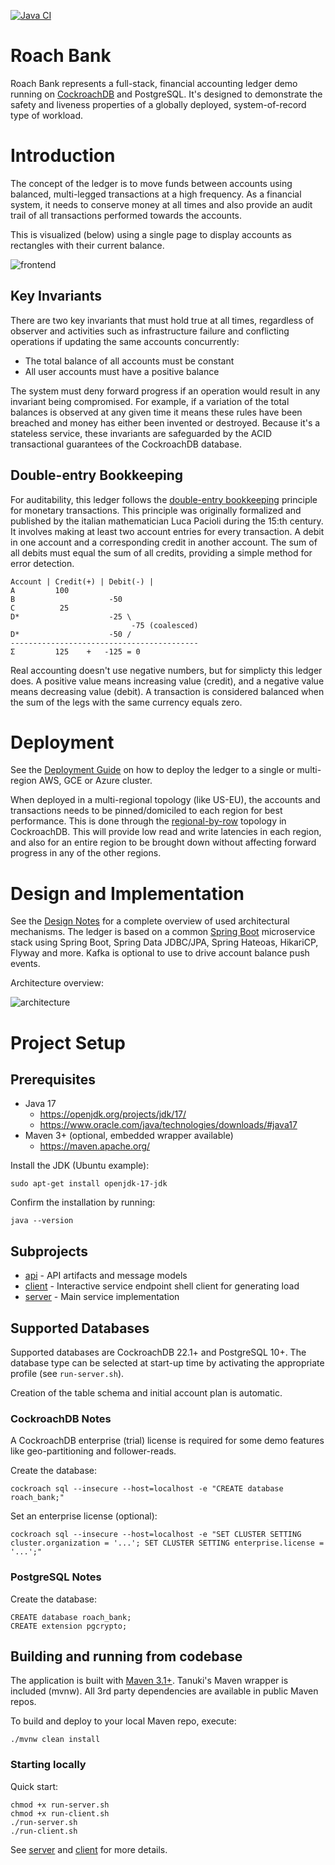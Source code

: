 [![Java CI](https://github.com/kai-niemi/roach-bank/actions/workflows/maven.yml/badge.svg?branch=main)](https://github.com/kai-niemi/roach-bank/actions/workflows/maven.yml)

# Roach Bank

Roach Bank represents a full-stack, financial accounting ledger demo running on [CockroachDB](https://www.cockroachlabs.com/)
and PostgreSQL. It's designed to demonstrate the safety and liveness properties of a globally deployed, 
system-of-record type of workload.

# Introduction

The concept of the ledger is to move funds between accounts using balanced, multi-legged transactions 
at a high frequency. As a financial system, it needs to conserve money at all times and also provide 
an audit trail of all transactions performed towards the accounts.

This is visualized (below) using a single page to display accounts as rectangles with their current
balance.

![frontend](docs/diagram_frontend.png)

## Key Invariants

There are two key invariants that must hold true at all times, regardless of observer and activities 
such as infrastructure failure and conflicting operations if updating the same accounts 
concurrently:

* The total balance of all accounts must be constant
* All user accounts must have a positive balance

The system must deny forward progress if an operation would result in any invariant being compromised. 
For example, if a variation of the total balances is observed at any given time it means these rules 
have been breached and money has either been invented or destroyed. Because it's a stateless service, 
these invariants are safeguarded by the ACID transactional guarantees of the CockroachDB database.

## Double-entry Bookkeeping

For auditability, this ledger follows the [double-entry bookkeeping](https://en.wikipedia.org/wiki/Double-entry_bookkeeping)
principle for monetary transactions. This principle was originally formalized and published by the italian 
mathematician Luca Pacioli during the 15:th century. It involves making at least two account entries for 
every transaction. A debit in one account and a corresponding credit in another account. The sum of all 
debits must equal the sum of all credits, providing a simple method for error detection.

    Account | Credit(+) | Debit(-) |
    A         100               
    B                     -50
    C          25
    D*                    -25 \
                               -75 (coalesced)
    D*                    -50 /
    ------------------------------------------
    Σ         125    +   -125 = 0 

Real accounting doesn't use negative numbers, but for simplicty this ledger does. A positive value means 
increasing value (credit), and a negative value means decreasing value (debit). A transaction is 
considered balanced when the sum of the legs with the same currency equals zero.

# Deployment

See the [Deployment Guide](deploy/README.md) on how to deploy the ledger to a single or multi-region 
AWS, GCE or Azure cluster. 

When deployed in a multi-regional topology (like US-EU), the accounts and transactions needs to be 
pinned/domiciled to each region for best performance. This is done through the [regional-by-row](https://www.cockroachlabs.com/docs/stable/multiregion-overview.html#regional-by-row-tables)
topology in CockroachDB. This will provide low read and write latencies in each region, and also for 
an entire region to be brought down without affecting forward progress in any of the other regions.

# Design and Implementation

See the [Design Notes](docs/DESIGN.md) for a complete overview of used architectural mechanisms.
The ledger is based on a common [Spring Boot](https://spring.io/projects/spring-boot) microservice
stack using Spring Boot, Spring Data JDBC/JPA, Spring Hateoas, HikariCP, Flyway and more. Kafka
is optional to use to drive account balance push events.

Architecture overview:

![architecture](docs/diagram_architecture.png)

# Project Setup

## Prerequisites

- Java 17
    - https://openjdk.org/projects/jdk/17/
    - https://www.oracle.com/java/technologies/downloads/#java17
- Maven 3+ (optional, embedded wrapper available)
    - https://maven.apache.org/

Install the JDK (Ubuntu example):

    sudo apt-get install openjdk-17-jdk

Confirm the installation by running:

    java --version

## Subprojects

- [api](bank-api/README.md) - API artifacts and message models
- [client](bank-client/README.md) - Interactive service endpoint shell client for generating load
- [server](bank-server/README.md) - Main service implementation

## Supported Databases

Supported databases are CockroachDB 22.1+ and PostgreSQL 10+. 
The database type can be selected at start-up time by activating 
the appropriate profile (see `run-server.sh`). 

Creation of the table schema and initial account plan is automatic. 

### CockroachDB Notes

A CockroachDB enterprise (trial) license is required for some demo features like 
geo-partitioning and follower-reads.

Create the database:

    cockroach sql --insecure --host=localhost -e "CREATE database roach_bank;"
    
Set an enterprise license (optional):

    cockroach sql --insecure --host=localhost -e "SET CLUSTER SETTING cluster.organization = '...'; SET CLUSTER SETTING enterprise.license = '...';"
 
### PostgreSQL Notes

Create the database:

    CREATE database roach_bank;
    CREATE extension pgcrypto;

## Building and running from codebase

The application is built with [Maven 3.1+](https://maven.apache.org/download.cgi).
Tanuki's Maven wrapper is included (mvnw). All 3rd party dependencies are available in public Maven repos.

To build and deploy to your local Maven repo, execute:

    ./mvnw clean install

### Starting locally

Quick start:

    chmod +x run-server.sh
    chmod +x run-client.sh
    ./run-server.sh
    ./run-client.sh

See [server](bank-server/README.md) and [client](bank-client/README.md) for more details.
